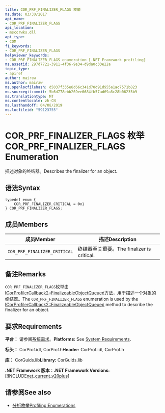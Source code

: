 ```yaml
---
title: COR_PRF_FINALIZER_FLAGS 枚举
ms.date: 03/30/2017
api_name:
- COR_PRF_FINALIZER_FLAGS
api_location:
- mscorwks.dll
api_type:
- COM
f1_keywords:
- COR_PRF_FINALIZER_FLAGS
helpviewer_keywords:
- COR_PRF_FINALIZER_FLAGS enumeration [.NET Framework profiling]
ms.assetid: 297d7721-3911-4f36-9e34-d9da0c33e22a
topic_type:
- apiref
author: mairaw
ms.author: mairaw
ms.openlocfilehash: d5037f335e8d66c341d70d91d955a1ac7571b823
ms.sourcegitcommit: 5b6d778ebb269ee6684fb57ad69a8c28b06235b9
ms.translationtype: MT
ms.contentlocale: zh-CN
ms.lasthandoff: 04/08/2019
ms.locfileid: "59123755"
---
```

# <a name="corprffinalizerflags-enumeration"></a><span data-ttu-id="188ee-102">COR_PRF_FINALIZER_FLAGS 枚举</span><span class="sxs-lookup"><span data-stu-id="188ee-102">COR_PRF_FINALIZER_FLAGS Enumeration</span></span>
<span data-ttu-id="188ee-103">描述对象的终结器。</span><span class="sxs-lookup"><span data-stu-id="188ee-103">Describes the finalizer for an object.</span></span>  
  
## <a name="syntax"></a><span data-ttu-id="188ee-104">语法</span><span class="sxs-lookup"><span data-stu-id="188ee-104">Syntax</span></span>  
  
```  
typedef enum {  
    COR_PRF_FINALIZER_CRITICAL = 0x1  
} COR_PRF_FINALIZER_FLAGS;  
```  
  
## <a name="members"></a><span data-ttu-id="188ee-105">成员</span><span class="sxs-lookup"><span data-stu-id="188ee-105">Members</span></span>  
  
|<span data-ttu-id="188ee-106">成员</span><span class="sxs-lookup"><span data-stu-id="188ee-106">Member</span></span>|<span data-ttu-id="188ee-107">描述</span><span class="sxs-lookup"><span data-stu-id="188ee-107">Description</span></span>|  
|------------|-----------------|  
|`COR_PRF_FINALIZER_CRITICAL`|<span data-ttu-id="188ee-108">终结器至关重要。</span><span class="sxs-lookup"><span data-stu-id="188ee-108">The finalizer is critical.</span></span>|  
  
## <a name="remarks"></a><span data-ttu-id="188ee-109">备注</span><span class="sxs-lookup"><span data-stu-id="188ee-109">Remarks</span></span>  
 <span data-ttu-id="188ee-110">`COR_PRF_FINALIZER_FLAGS`枚举由[ICorProfilerCallback2::FinalizeableObjectQueued](../../../../docs/framework/unmanaged-api/profiling/icorprofilercallback2-finalizeableobjectqueued-method.md)方法，用于描述一个对象的终结器。</span><span class="sxs-lookup"><span data-stu-id="188ee-110">The `COR_PRF_FINALIZER_FLAGS` enumeration is used by the [ICorProfilerCallback2::FinalizeableObjectQueued](../../../../docs/framework/unmanaged-api/profiling/icorprofilercallback2-finalizeableobjectqueued-method.md) method to describe the finalizer for an object.</span></span>  
  
## <a name="requirements"></a><span data-ttu-id="188ee-111">要求</span><span class="sxs-lookup"><span data-stu-id="188ee-111">Requirements</span></span>  
 <span data-ttu-id="188ee-112">**平台：** 请参阅[系统需求](../../../../docs/framework/get-started/system-requirements.md)。</span><span class="sxs-lookup"><span data-stu-id="188ee-112">**Platforms:** See [System Requirements](../../../../docs/framework/get-started/system-requirements.md).</span></span>  
  
 <span data-ttu-id="188ee-113">**标头：** CorProf.idl, CorProf.h</span><span class="sxs-lookup"><span data-stu-id="188ee-113">**Header:** CorProf.idl, CorProf.h</span></span>  
  
 <span data-ttu-id="188ee-114">**库：** CorGuids.lib</span><span class="sxs-lookup"><span data-stu-id="188ee-114">**Library:** CorGuids.lib</span></span>  
  
 **<span data-ttu-id="188ee-115">.NET Framework 版本：</span><span class="sxs-lookup"><span data-stu-id="188ee-115">.NET Framework Versions:</span></span>** [!INCLUDE[net_current_v20plus](../../../../includes/net-current-v20plus-md.md)]  
  
## <a name="see-also"></a><span data-ttu-id="188ee-116">请参阅</span><span class="sxs-lookup"><span data-stu-id="188ee-116">See also</span></span>

- [<span data-ttu-id="188ee-117">分析枚举</span><span class="sxs-lookup"><span data-stu-id="188ee-117">Profiling Enumerations</span></span>](../../../../docs/framework/unmanaged-api/profiling/profiling-enumerations.md)
